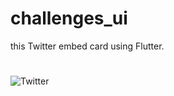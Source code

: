# challenges_ui

this Twitter embed card using Flutter.
#
![Twitter](https://github.com/user-attachments/assets/8244e5a8-12b0-469d-9b07-c23117ceb4a9)
